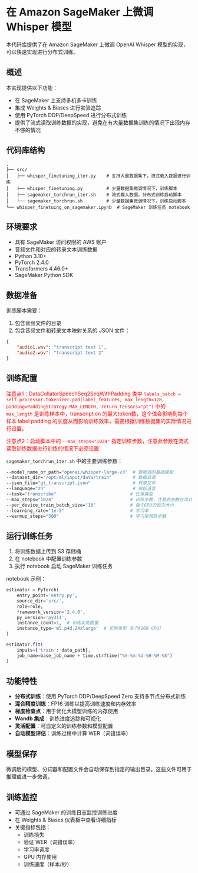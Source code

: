 # 在 Amazon SageMaker 上微调 Whisper 模型

本代码库提供了在 Amazon SageMaker 上微调 OpenAI Whisper 模型的实现，可以快速实现进行分布式训练。

## 概述

本实现提供以下功能：
- 在 SageMaker 上支持多机多卡训练
- 集成 Weights & Biases 进行实验追踪
- 使用 PyTorch DDP/DeepSpeed 进行分布式训练
- 提供了流式读取训练数据的实现，避免在有大量数据集训练的情况下出现内存不够的情况

## 代码库结构

```
.
├── src/
│   ├── whisper_finetuning_iter.py    # 支持大量数据集下，流式载入数据进行训练
│   ├── whisper_finetuning.py         # 少量数据集微调情况下，训练脚本
│   ├── sagemaker_torchrun_iter.sh    # 流式载入数据，分布式训练启动脚本
│   └── sagemaker_torchrun.sh         # 少量数据集微调情况下，训练启动脚本
└── whisper_finetuing_on_sagemaker.ipynb  # SageMaker 训练任务 notebook
```

## 环境要求

- 具有 SageMaker 访问权限的 AWS 账户
- 音频文件和对应的转录文本训练数据
- Python 3.10+
- PyTorch 2.4.0
- Transformers 4.46.0+
- SageMaker Python SDK

## 数据准备

训练脚本需要：
1. 包含音频文件的目录
2. 包含音频文件和转录文本映射关系的 JSON 文件：
```json
{
    "audio1.wav": "transcript text 1",
    "audio2.wav": "transcript text 2"
}
```

## 训练配置

<span style="color:red"> 注意点1：DataCollatorSpeechSeq2SeqWithPadding 类中
`labels_batch = self.processor.tokenizer.pad(label_features, max_length=128, padding=PaddingStrategy.MAX_LENGTH, return_tensors="pt")` 中的 `max_length` 是训练样本中，transcription 的最大token数，这个值会影响到每个样本 label padding 的长度从而影响训练效率，需要根据训练数据集的实际情况进行设置。</span>

<span style="color:red"> 注意点2：启动脚本中的 `--max_steps="1024"` 指定训练步数，注意此参数在流式读取训练数据进行训练的情况下必须设置`</span>


`sagemaker_torchrun_iter.sh` 中的主要训练参数：

```bash
--model_name_or_path="openai/whisper-large-v3"  # 要微调的基础模型
--dataset_dir="/opt/ml/input/data/train"        # 数据目录
--json_file="gt_transcript.json"                # 转录文件
--language="zh"                                 # 目标语言
--task="transcribe"                            # 任务类型
--max_steps="1024"                             # 训练步数，注意此参数在流式读取训练数据的情况下一定需要设置
--per_device_train_batch_size="16"             # 每个GPU的批次大小
--learning_rate="1e-5"                         # 学习率
--warmup_steps="500"                           # 学习率预热步数
```

## 运行训练任务

1. 将训练数据上传到 S3 存储桶
2. 在 notebook 中配置训练参数
3. 执行 notebook 启动 SageMaker 训练任务

notebook 示例：

```python
estimator = PyTorch(
    entry_point='entry.py',
    source_dir='src/',
    role=role,
    framework_version='2.4.0',
    py_version='py311',
    instance_count=1,  # 训练实例数量
    instance_type='ml.p4d.24xlarge'  # 实例类型（8个A100 GPU）
)

estimator.fit(
    inputs={'train': data_path},
    job_name=base_job_name + time.strftime("%Y-%m-%d-%H-%M-%S")
)
```

## 功能特性

- **分布式训练**：使用 PyTorch DDP/DeepSpeed Zero 支持多节点分布式训练
- **混合精度训练**：FP16 训练以提高训练速度和内存效率
- **梯度检查点**：用于优化大模型训练的内存使用
- **Wandb 集成**：训练进度追踪和可视化
- **灵活配置**：可自定义的训练参数和模型配置
- **自动模型评估**：训练过程中计算 WER（词错误率）

## 模型保存

微调后的模型、分词器和配置文件会自动保存到指定的输出目录。这些文件可用于推理或进一步微调。

## 训练监控

- 可通过 SageMaker 的训练日志监控训练进度
- 在 Weights & Biases 仪表板中查看详细指标
- 关键指标包括：
  - 训练损失
  - 验证 WER（词错误率）
  - 学习率调度
  - GPU 内存使用
  - 训练速度（样本/秒）

